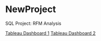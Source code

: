 # NewProject
SQL Project: RFM Analysis

[Tableau Dashboard 1](https://public.tableau.com/app/profile/muchammad.fikri.haikal/viz/CustomersSegmentation2/Dashboard2?publish=yes)
[Tableau Dashboard 2](https://public.tableau.com/app/profile/muchammad.fikri.haikal/viz/CustomersSegmentation_17090920265190/Dashboard1?publish=yes)

